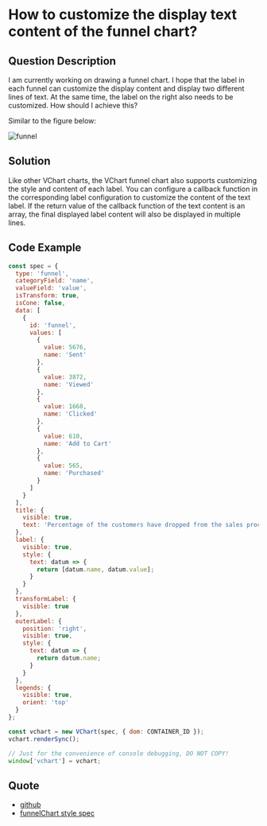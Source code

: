 # How to customize the display text content of the funnel chart?

## Question Description

I am currently working on drawing a funnel chart. I hope that the label in each funnel can customize the display content and display two different lines of text. At the same time, the label on the right also needs to be customized. How should I achieve this?

Similar to the figure below:

![funnel](/vchart/faq/76-0.png)

## Solution

Like other VChart charts, the VChart funnel chart also supports customizing the style and content of each label. You can configure a callback function in the corresponding label configuration to customize the content of the text label. If the return value of the callback function of the text content is an array, the final displayed label content will also be displayed in multiple lines.

## Code Example

```javascript livedemo
const spec = {
  type: 'funnel',
  categoryField: 'name',
  valueField: 'value',
  isTransform: true,
  isCone: false,
  data: [
    {
      id: 'funnel',
      values: [
        {
          value: 5676,
          name: 'Sent'
        },
        {
          value: 3872,
          name: 'Viewed'
        },
        {
          value: 1668,
          name: 'Clicked'
        },
        {
          value: 610,
          name: 'Add to Cart'
        },
        {
          value: 565,
          name: 'Purchased'
        }
      ]
    }
  ],
  title: {
    visible: true,
    text: 'Percentage of the customers have dropped from the sales process'
  },
  label: {
    visible: true,
    style: {
      text: datum => {
        return [datum.name, datum.value];
      }
    }
  },
  transformLabel: {
    visible: true
  },
  outerLabel: {
    position: 'right',
    visible: true,
    style: {
      text: datum => {
        return datum.name;
      }
    }
  },
  legends: {
    visible: true,
    orient: 'top'
  }
};

const vchart = new VChart(spec, { dom: CONTAINER_ID });
vchart.renderSync();

// Just for the convenience of console debugging, DO NOT COPY!
window['vchart'] = vchart;
```

## Quote

- [github](https://github.com/VisActor/VChart)
- [funnelChart style spec](https://www.visactor.io/vchart/option/funnelChart#label.style.text)

